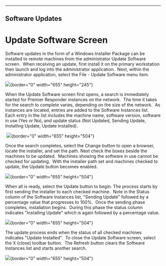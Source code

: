   ----------------------
  **Software Updates**
  ----------------------

# Update Software Screen

Software updates in the form of a Windows Installer Package can be
installed to remote machines from the administrator Update Software
screen.  When receiving an update, first install it on the primary
workstation then launch and log into the administrator application. 
Next, within the administrator application, select the File - Update
Software menu item.

![](Installing%20Software%20Updates_files/image001.png){border="0"
width="655" height="245"}

When the Update Software screen first opens, a search is immediately
started for Premier Responder instances on the network.  The time it
takes for the search to complete varies, depending on the size of the
network.  As instances are located, entries are added to the Software
Instances list.  Each entry in the list includes the machine name,
software version, software in use (Yes or No), and update status (Not
Updated, Sending Update, Installing Update, Update Installed).

 ![](Installing%20Software%20Updates_files/image002.png){border="0"
width="655" height="504"}

Once the search completes, select the Change button to open a browser,
locate the installer, and set the path. Next check the boxes beside the
machines to be updated.  Machines showing the software in use cannot be
checked for updating.  With the installer path set and machines checked
to update, the Update button becomes enabled.

![](Installing%20Software%20Updates_files/image003.png){border="0"
width="655" height="504"}

When all is ready, select the Update button to begin. The process starts
by first sending the installer to each checked machine.  Note in the
Status column of the Software Instances list, \"Sending Update\"
followed by a percentage value that progresses to 100%.  Once the
sending phase completes, installation begins.  During this phase the
status column indicates \"Installing Update\" which is again followed by
a percentage value.

![](Installing%20Software%20Updates_files/image004.png){border="0"
width="655" height="504"}

The update process ends when the status of all checked machines
indicates \"Update Installed\".  To close the Update Software screen,
select the X (close) toolbar button.  The Refresh button clears the
Software Instances list and starts another search.

![](Installing%20Software%20Updates_files/image005.png){border="0"
width="655" height="504"}
